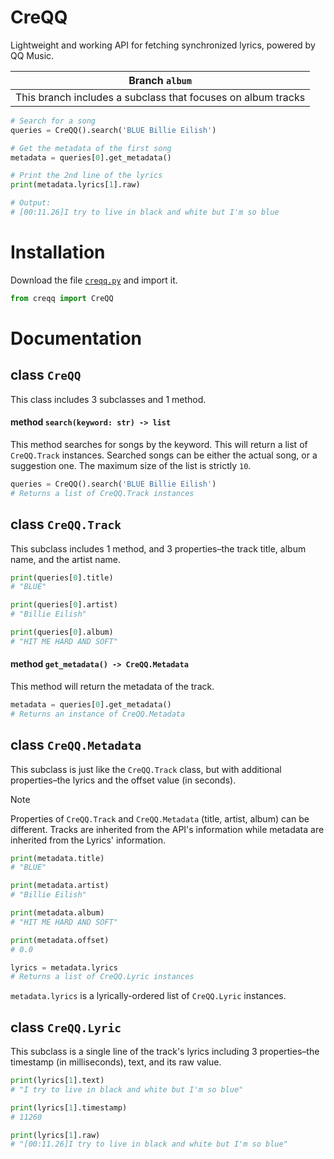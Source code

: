 # CreQQ
Lightweight and working API for fetching synchronized lyrics, powered by QQ Music.

| Branch `album` |
|:--------------:|
| This branch includes a subclass that focuses on album tracks |

```py
# Search for a song
queries = CreQQ().search('BLUE Billie Eilish')

# Get the metadata of the first song
metadata = queries[0].get_metadata()

# Print the 2nd line of the lyrics
print(metadata.lyrics[1].raw)

# Output:
# [00:11.26]I try to live in black and white but I'm so blue
```

# Installation
Download the file [`creqq.py`](https://github.com/creuserr/creqq/blob/main/dist/creqq.py) and import it.

```py
from creqq import CreQQ
```

# Documentation

## class `CreQQ`
This class includes 3 subclasses and 1 method.

#### method `search(keyword: str) -> list`
This method searches for songs by the keyword. This will return a list of `CreQQ.Track` instances. Searched songs can be either the actual song, or a suggestion one. The maximum size of the list is strictly `10`.

```py
queries = CreQQ().search('BLUE Billie Eilish')
# Returns a list of CreQQ.Track instances
```

## class `CreQQ.Track`
This subclass includes 1 method, and 3 properties&ndash;the track title, album name, and the artist name. 

```py
print(queries[0].title)
# "BLUE"

print(queries[0].artist)
# "Billie Eilish"

print(queries[0].album)
# "HIT ME HARD AND SOFT"
```

#### method `get_metadata() -> CreQQ.Metadata`

This method will return the metadata of the track.

```py
metadata = queries[0].get_metadata()
# Returns an instance of CreQQ.Metadata
```

## class `CreQQ.Metadata`
This subclass is just like the `CreQQ.Track` class, but with additional properties&ndash;the lyrics and the offset value (in seconds).

> [!NOTE]
> Properties of `CreQQ.Track` and `CreQQ.Metadata` (title, artist, album) can be different. Tracks are inherited from the API's information while metadata are inherited from the Lyrics' information.

```py
print(metadata.title)
# "BLUE"

print(metadata.artist)
# "Billie Eilish"

print(metadata.album)
# "HIT ME HARD AND SOFT"

print(metadata.offset)
# 0.0

lyrics = metadata.lyrics
# Returns a list of CreQQ.Lyric instances
```

`metadata.lyrics` is a lyrically-ordered list of `CreQQ.Lyric` instances.

## class `CreQQ.Lyric`

This subclass is a single line of the track's lyrics including 3 properties&ndash;the timestamp (in milliseconds), text, and its raw value.

```py
print(lyrics[1].text)
# "I try to live in black and white but I'm so blue"

print(lyrics[1].timestamp)
# 11260

print(lyrics[1].raw)
# "[00:11.26]I try to live in black and white but I'm so blue"
```
